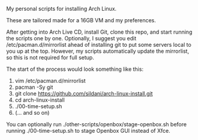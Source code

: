 My personal scripts for installing Arch Linux.

These are tailored made for a 16GB VM and my preferences.

After getting into Arch Live CD, install Git, clone this repo, and start running the scripts one by one. Optionally, I suggest you edit /etc/pacman.d/mirrorlist ahead of installing git to put some servers local to you up at the top. However, my scripts automatically update the mirrorlist, so this is not required for full setup.

The start of the process would look something like this:

1. vim /etc/pacman.d/mirrorlist
1. pacman -Sy git
1. git clone https://github.com/sildani/arch-linux-install.git
1. cd arch-linux-install
1. ./00-time-setup.sh
1. (... and so on)

You can optionally run ./other-scripts/openbox/stage-openbox.sh before running ./00-time-setup.sh to stage Openbox GUI instead of Xfce.

